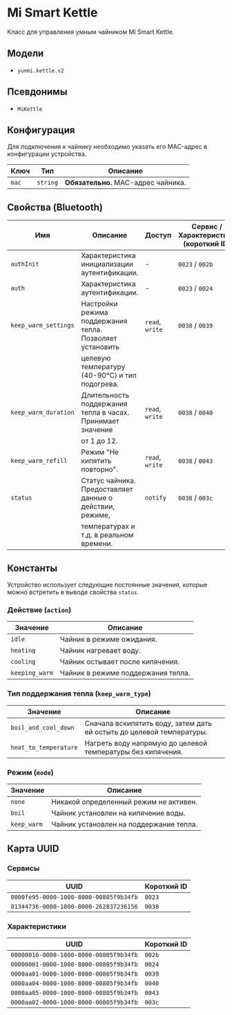 # Mi Smart Kettle

Класс для управления умным чайником Mi Smart Kettle.

## Модели

- `yunmi.kettle.v2`

## Псевдонимы

- `MiKettle`

## Конфигурация

Для подключения к чайнику необходимо указать его MAC-адрес в конфигурации
устройства.

| Ключ  | Тип      | Описание                           |
| ----- | -------- | ---------------------------------- |
| `mac` | `string` | **Обязательно.** MAC-адрес чайника. |

## Свойства (Bluetooth)

| Имя                  | Описание                                                     | Доступ          | Сервис / Характеристика (короткий ID) |
| -------------------- | ------------------------------------------------------------ | --------------- | ------------------------------------- |
| `authInit`           | Характеристика инициализации аутентификации.                 | -               | `0023` / `002b`                       |
| `auth`               | Характеристика аутентификации.                               | -               | `0023` / `0024`                       |
| `keep_warm_settings` | Настройки режима поддержания тепла. Позволяет установить    | `read`, `write` | `0038` / `0039`                       |
|                      | целевую температуру (40-90°C) и тип подогрева.                |                 |                                       |
| `keep_warm_duration` | Длительность поддержания тепла в часах. Принимает значение   | `read`, `write` | `0038` / `0040`                       |
|                      | от 1 до 12.                                                  |                 |                                       |
| `keep_warm_refill`   | Режим "Не кипятить повторно".                                | `read`, `write` | `0038` / `0043`                       |
| `status`             | Статус чайника. Предоставляет данные о действии, режиме,     | `notify`        | `0038` / `003c`                       |
|                      | температурах и т.д. в реальном времени.                      |                 |                                       |

## Константы

Устройство использует следующие постоянные значения, которые можно встретить в
выводе свойства `status`.

### Действие (`action`)

| Значение       | Описание                            |
| -------------- | ----------------------------------- |
| `idle`         | Чайник в режиме ожидания.           |
| `heating`      | Чайник нагревает воду.              |
| `cooling`      | Чайник остывает после кипячения.    |
| `keeping_warm` | Чайник в режиме поддержания тепла.  |

### Тип поддержания тепла (`keep_warm_type`)

| Значение               | Описание                                                           |
| ---------------------- | ------------------------------------------------------------------ |
| `boil_and_cool_down`   | Сначала вскипятить воду, затем дать ей остыть до целевой температуры. |
| `heat_to_temperature`  | Нагреть воду напрямую до целевой температуры без кипячения.       |

### Режим (`mode`)

| Значение    | Описание                                  |
| ----------- | ----------------------------------------- |
| `none`      | Никакой определенный режим не активен.    |
| `boil`      | Чайник установлен на кипячение воды.      |
| `keep_warm` | Чайник установлен на поддержание тепла.   |

## Карта UUID

### Сервисы

| UUID                                   | Короткий ID |
| -------------------------------------- | ----------- |
| `0000fe95-0000-1000-8000-00805f9b34fb` | `0023`      |
| `01344736-0000-1000-8000-262837236156` | `0038`      |

### Характеристики

| UUID                                   | Короткий ID |
| -------------------------------------- | ----------- |
| `00000010-0000-1000-8000-00805f9b34fb` | `002b`      |
| `00000001-0000-1000-8000-00805f9b34fb` | `0024`      |
| `0000aa01-0000-1000-8000-00805f9b34fb` | `0039`      |
| `0000aa04-0000-1000-8000-00805f9b34fb` | `0040`      |
| `0000aa05-0000-1000-8000-00805f9b34fb` | `0043`      |
| `0000aa02-0000-1000-8000-00805f9b34fb` | `003c`      |
